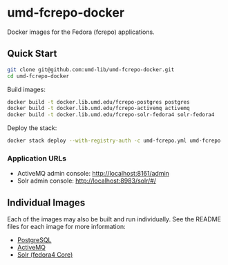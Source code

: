 # umd-fcrepo-docker

Docker images for the Fedora (fcrepo) applications.

## Quick Start

```bash
git clone git@github.com:umd-lib/umd-fcrepo-docker.git
cd umd-fcrepo-docker
```

Build images:

```bash
docker build -t docker.lib.umd.edu/fcrepo-postgres postgres
docker build -t docker.lib.umd.edu/fcrepo-activemq activemq
docker build -t docker.lib.umd.edu/fcrepo-solr-fedora4 solr-fedora4
```

Deploy the stack:

```bash
docker stack deploy --with-registry-auth -c umd-fcrepo.yml umd-fcrepo
```

### Application URLs

* ActiveMQ admin console: <http://localhost:8161/admin>
* Solr admin console: <http://localhost:8983/solr/#/>

## Individual Images

Each of the images may also be built and run individually. See the README
files for each image for more information:

* [PostgreSQL](postgres/README.md)
* [ActiveMQ](activemq/README.md)
* [Solr (fedora4 Core)](solr-fedora4/README.md)
